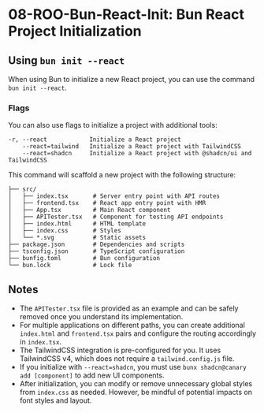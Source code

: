 # 08-ROO-Bun-React-Init: Bun React Project Initialization

## Using `bun init --react`

When using Bun to initialize a new React project, you can use the command `bun init --react`.

### Flags
You can also use flags to initialize a project with additional tools:
```
-r, --react            Initialize a React project
    --react=tailwind   Initialize a React project with TailwindCSS
    --react=shadcn     Initialize a React project with @shadcn/ui and TailwindCSS
```

This command will scaffold a new project with the following structure:

```tree
├── src/
│   ├── index.tsx       # Server entry point with API routes
│   ├── frontend.tsx    # React app entry point with HMR
│   ├── App.tsx         # Main React component
│   ├── APITester.tsx   # Component for testing API endpoints
│   ├── index.html      # HTML template
│   ├── index.css       # Styles
│   └── *.svg           # Static assets
├── package.json        # Dependencies and scripts
├── tsconfig.json       # TypeScript configuration
├── bunfig.toml         # Bun configuration
└── bun.lock            # Lock file
```

## Notes
- The `APITester.tsx` file is provided as an example and can be safely removed once you understand its implementation.
- For multiple applications on different paths, you can create additional `index.html` and `frontend.tsx` pairs and configure the routing accordingly in `index.tsx`.
- The TailwindCSS integration is pre-configured for you. It uses TailwindCSS v4, which does not require a `tailwind.config.js` file.
- If you initialize with `--react=shadcn`, you must use `bunx shadcn@canary add [component]` to add new UI components.
- After initialization, you can modify or remove unnecessary global styles from `index.css` as needed. However, be mindful of potential impacts on font styles and layout.
